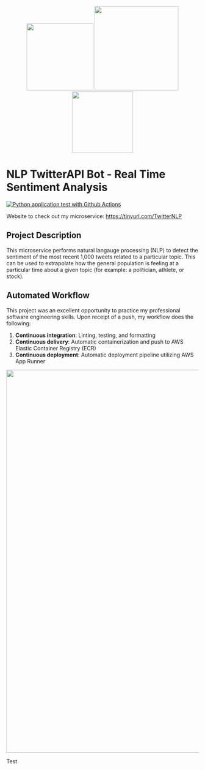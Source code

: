 <p align="center">
  <img src="https://upload.wikimedia.org/wikipedia/commons/4/4f/Twitter-logo.svg" width="175" />
  <img src="https://upload.wikimedia.org/wikipedia/commons/a/a1/NeuralNetwork.png" width="220" /> 
  <img src="https://upload.wikimedia.org/wikipedia/commons/f/fc/Happy_face.svg" width="160" /> 
</p>

# NLP TwitterAPI Bot - Real Time Sentiment Analysis

[![Python application test with Github Actions](https://github.com/leocorelli/NLP_TwitterAPI_Bot/actions/workflows/main.yml/badge.svg)](https://github.com/leocorelli/NLP_TwitterAPI_Bot/actions/workflows/main.yml)

Website to check out my microservice: https://tinyurl.com/TwitterNLP

## Project Description
This microservice performs natural langauge processing (NLP) to detect the sentiment of the most recent 1,000 tweets related to a particular topic. This can be used to extrapolate how the general population is feeling at a particular time about a given topic (for example: a politician, athlete, or stock).

## Automated Workflow
This project was an excellent opportunity to practice my professional software engineering skills. Upon receipt of a push, my workflow does the following:
1. **Continuous integration**: Linting, testing, and formatting
2. **Continuous delivery**: Automatic containerization and push to AWS Elastic Container Registry (ECR)
3. **Continuous deployment**: Automatic deployment pipeline utilizing AWS App Runner


<p align="center"><img align="center" width="1000px" src="https://github.com/leocorelli/NLP_TwitterAPI_Bot/blob/main/workflow.png"></p>

Test
